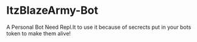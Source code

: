 # ItzBlazeArmy-Bot
A Personal Bot
Need Repl.It to use it because of secrects put in your bots token to make them alive!
